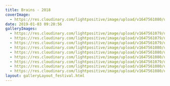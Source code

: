 ```yaml
---
title: Brains - 2018
coverImage:
  - https://res.cloudinary.com/lightpositive/image/upload/v1647561080/uploads/Brains%20-%202018/BR6.jpg
date: 2019-01-03 09:20:56
galleryImages: 
  - https://res.cloudinary.com/lightpositive/image/upload/v1647561079/uploads/Brains%20-%202018/BR7.jpg
  - https://res.cloudinary.com/lightpositive/image/upload/v1647561079/uploads/Brains%20-%202018/BR5.jpg
  - https://res.cloudinary.com/lightpositive/image/upload/v1647561079/uploads/Brains%20-%202018/BR4.jpg
  - https://res.cloudinary.com/lightpositive/image/upload/v1647561080/uploads/Brains%20-%202018/BR.jpg
  - https://res.cloudinary.com/lightpositive/image/upload/v1647561080/uploads/Brains%20-%202018/BR3.jpg
  - https://res.cloudinary.com/lightpositive/image/upload/v1647561080/uploads/Brains%20-%202018/BR2.jpg
  - https://res.cloudinary.com/lightpositive/image/upload/v1647561079/uploads/Brains%20-%202018/BR1.jpg
  - https://res.cloudinary.com/lightpositive/image/upload/v1647561080/uploads/Brains%20-%202018/BR8.jpg
  - https://res.cloudinary.com/lightpositive/image/upload/v1647561080/uploads/Brains%20-%202018/BR6.jpg
layout: galleryLayout_festival.html
---
```


